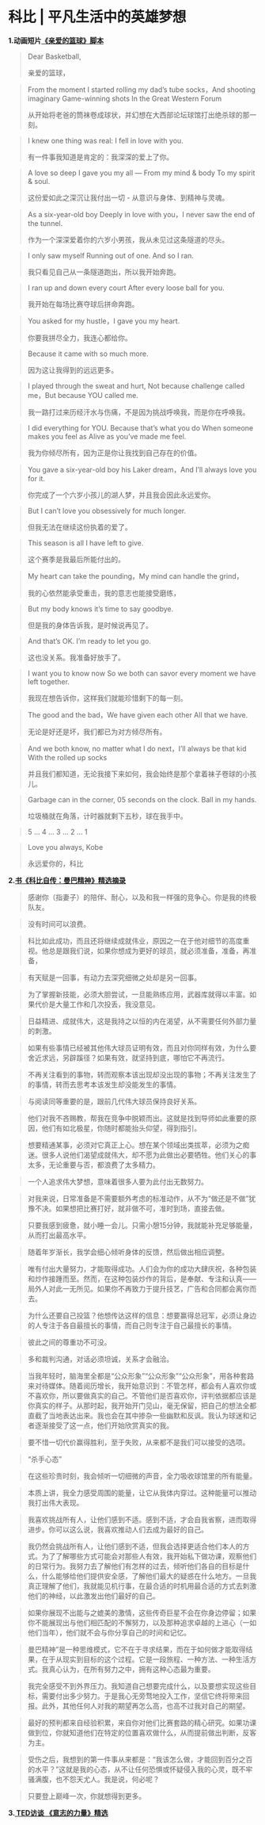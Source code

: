 # 科比 | 平凡生活中的英雄梦想

<b>1.动画短片<a href="https://www.bilibili.com/video/BV1mW411x7p9/">《亲爱的篮球》脚本</a> </b>


> Dear Basketball,
>
> 亲爱的篮球，


> From the moment I started rolling my dad’s tube socks，And shooting imaginary Game-winning shots In the Great Western Forum
>
> 从开始将老爸的筒袜卷成球状，并幻想在大西部论坛球馆打出绝杀球的那一刻。


> I knew one thing was real: I fell in love with you. 
>
> 有一件事我知道是肯定的：我深深的爱上了你。


> A love so deep I gave you my all — From my mind & body To my spirit & soul.
>
> 这份爱如此之深沉让我付出一切 - 从意识与身体、到精神与灵魂。


> As a six-year-old boy Deeply in love with you，I never saw the end of the tunnel. 
>
> 作为一个深深爱着你的六岁小男孩，我从未见过这条隧道的尽头。


> I only saw myself Running out of one. And so I ran. 
>
> 我只看见自己从一条隧道跑出，所以我开始奔跑。


> I ran up and down every court After every loose ball for you. 
>
> 我开始在每场比赛夺球后拼命奔跑。


> You asked for my hustle，I gave you my heart.
>
> 你要我拼尽全力，我连心都给你。


> Because it came with so much more. 
>
> 因为这让我得到的远远更多。


> I played through the sweat and hurt, Not because challenge called me，But because YOU called me. 
>
> 我一路打过来历经汗水与伤痛，不是因为挑战呼唤我，而是你在呼唤我。


> I did everything for YOU. Because that’s what you do When someone makes you feel as Alive as you’ve made me feel. 
>
> 我为你倾尽所有，因为正是你让我找到自己存在的价值。


> You gave a six-year-old boy his Laker dream，And I’ll always love you for it. 
>
> 你完成了一个六岁小孩儿的湖人梦，并且我会因此永远爱你。


> But I can’t love you obsessively for much longer. 
>
> 但我无法在继续这份执着的爱了。


> This season is all I have left to give. 
>
> 这个赛季是我最后所能付出的。


> My heart can take the pounding，My mind can handle the grind，
>
> 我的心依然能承受重击，我的意志也能接受磨练，


> But my body knows it’s time to say goodbye. 
>
> 但是我的身体告诉我，是时候说再见了。


> And that’s OK. I’m ready to let you go. 
> 
> 这也没关系。我准备好放手了。


> I want you to know now So we both can savor every moment we have left together. 
>
> 我现在想告诉你，这样我们就能珍惜剩下的每一刻。


> The good and the bad，We have given each other All that we have. 
>
> 无论是好还是坏，我们都已为对方倾尽所有。


> And we both know, no matter what I do next，I’ll always be that kid With the rolled up socks
>
> 并且我们都知道，无论我接下来如何，我会始终是那个拿着袜子卷球的小孩儿。


> Garbage can in the corner, 05 seconds on the clock. Ball in my hands.
>
> 垃圾桶就在角落，计时器就剩下五秒，球在我手中。


> 5 … 4 … 3 … 2 … 1


>Love you always, Kobe
>
>永远爱你的，科比


<b>2.<a href="https://book.douban.com/subject/30359587/">书《科比自传：曼巴精神》精选摘录</a> </b>


>感谢你（指妻子）的陪伴、耐心，以及和我一样强的竞争心。你是我的终极队友。


>没有时间可以浪费。


> 科比如此成功，而且还将继续成就伟业，原因之一在于他对细节的高度重视。他总是跟我们说，如果你想成为更好的球员，就必须准备，准备，再准备，


> 有天赋是一回事，有动力去深究细微之处却是另一回事。


> 为了掌握新技能，必须大胆尝试，一旦能熟练应用，武器库就得以丰富。如果代价是大量工作和几次投丢，我没意见。


> 日益精进、成就伟大，这是我持之以恒的内在渴望，从不需要任何外部力量的刺激。


> 如果有些事情已经被其他伟大球员证明有效，而且对你同样有效，为什么要舍近求远，另辟蹊径？如果有效，就坚持到底，哪怕它不再流行。


> 不再关注看到的事物，转而观察本该出现却没出现的事物；不再关注发生了的事情，转而去思考本该发生却没能发生的事情。


> 与阅读同等重要的是，跟前几代伟大球员保持良好关系。


> 他们对我不吝赐教，帮我在竞争中脱颖而出。这就是找到导师如此重要的原因，他们有如北极星，你随时都能抬头仰望，得到指引。


> 想要精通某事，必须对它真正上心。想在某个领域出类拔萃，必须为之痴迷。很多人说他们渴望成就伟大，却不愿为此做出必要牺牲。他们关心的事太多，无论重要与否，都浪费了太多精力。


> 一个人追求伟大梦想，意味着很多人要为此付出无数努力。


> 对我来说，日常准备是不需要额外考虑的标准动作，从不为“做还是不做”犹豫不决。如果想把比赛打好，就非做不可，准时到场，直接去做。


> 只要我感到疲惫，就小睡一会儿。只需小憩15分钟，我就能补充足够能量，从而打出最高水平。


> 随着年岁渐长，我学会细心倾听身体的反馈，然后做出相应调整。


> 唯有付出大量努力，才能取得成功。人们会为你的成功大肆庆祝，各种包装和炒作接踵而至。然而，在这种包装炒作的背后，是奉献、专注和认真——局外人对此一无所见。如果你不再致力于提升技艺，广告和合同都会离你而去。


> 为什么还要自己投篮？他想传达这样的信息：想要赢得总冠军，必须让身边的人专注于各自最擅长的事情，而自己则专注于自己最擅长的事情。


> 彼此之间的尊重功不可没。


> 多和裁判沟通，对话必须坦诚，关系才会融洽。


> 当我年轻时，脑海里全都是“公众形象”“公众形象”“公众形象”，用各种套路来对待媒体。随着阅历增长，我开始意识到：不管怎样，都会有人喜欢你或不喜欢你，所以要做真实的自己。不管他们是否喜欢你，评判依据都应该是你真实的样子。从那时起，我开始开门见山，毫无保留，把自己的想法全都直截了当地表达出来。我也会在其中掺杂一些幽默和反讽。我认为球迷和记者逐渐接受了这一点，他们开始欣赏真实的我。


> 要不惜一切代价赢得胜利，至于失败，从来都不是我们可以接受的选项。


> “杀手心态”


> 在这些珍贵时刻，我会倾听一切细微的声音，全力吸收球馆里的所有能量。


> 本质上讲，我全力感受周围的能量，让它从我体内穿过。这种能量可以推动我打出伟大表现。


> 我喜欢挑战所有人，让他们感到不适。感到不适，才会自我省察，进而取得进步。你可以这么说，我喜欢推动人们去成为最好的自己。


> 我仍然会挑战所有人，让他们感到不适，但我会选择更适合他们本人的方式。为了了解哪些方式可能会对那些人有效，我开始私下做功课，观察他们的日常行为。我努力去了解他们有怎样的过去，倾听他们各自的目标是什么，什么能够给他们提供安全感，了解他们最大的疑惑在什么地方。一旦我真正理解了他们，我就能见机行事，在最合适的时机用最合适的方式去刺激他们的神经，以此激发出他们最好的自己。


> 如果你展现不出能与之媲美的激情，这些传奇巨星不会在你身边停留；如果你不能展现出与他们相匹配的不懈努力，以及那种追求卓越的上进心（一如他们当年），他们就不会与你分享自己的时间和记忆。


> 曼巴精神”是一种思维模式，它不在于寻求结果，而在于如何做才能取得结果，在于从现实到目标的这个过程。它是一段旅程、一种方法、一种生活方式。我真心认为，在所有努力之中，拥有这种心态最为重要。


> 我完全感受不到外界压力。我知道自己想要完成什么，以及要想实现这些目标，需要付出多少努力。于是我心无旁骛地投入工作，坚信它终将带来回报。此外，其他任何人对我的期望再怎么高，也高不过我对自己的期望。


> 最好的预判都来自经验积累，来自你对他们比赛套路的精心研究。如果功课做到位，你就知道他们在特定的位置喜欢做什么，从而提前做出判断，反客为主。


> 受伤之后，我想到的第一件事从来都是：“我该怎么做，才能回到百分之百的水平？”这就是我的心态，从不让任何恐惧或怀疑侵入我的心灵，既不牢骚满腹，也不怨天尤人。我是说，何必呢？


> 只要登上巅峰一次，你就想得到更多。


<b>3.<a href="https://www.bilibili.com/video/av7147038/"> TED访谈 《意志的力量》精选</a> </b>







